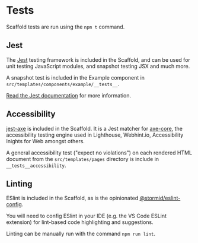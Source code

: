 # Tests

Scaffold tests are run using the `npm t` command.

## Jest
The [Jest](https://jestjs.io/) testing framework is included in the Scaffold, and can be used for unit testing JavaScript modules, and snapshot testing JSX and much more.

A snapshot test is included in the Example component in `src/templates/components/example/__tests__`.

[Read the Jest documentation](https://jestjs.io/docs/getting-started) for more information.

## Accessibility
[jest-axe](https://github.com/nickcolley/jest-axe#readme) is included in the Scaffold. It is a Jest matcher for [axe-core](https://github.com/dequelabs/axe-core), the accessibility testing engine used in Lighthouse, Webhint.io, Accessibility Inights for Web amongst others.

A general accessibility test ("expect no violations") on each rendered HTML document from the `src/templates/pages` directory is include in `__tests__accessibility`.


## Linting
ESlint is included in the Scaffold, as is the opinionated [@stormid/eslint-config](https://github.com/stormid/eslint-config).

You will need to config ESlint in your IDE (e.g. the VS Code ESLint extension) for lint-based code highlighting and suggestions.

Linting can be manually run with the command `npm run lint`.

